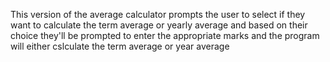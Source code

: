 This version of the average calculator prompts the user to select if they want to calculate the term average or yearly average and based on their choice they'll be prompted to enter the appropriate marks and the program will either cslculate the term average or year average
